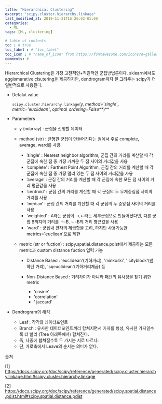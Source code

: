 ```yaml
---
title: "Hierarchical Clustering"
excerpt: "scipy.cluster.hierarchy.linkage"
last_modified_at: 2019-11-21T16:20:02-05:00
categories:
  - ML
tags: [ML, clustering]

# table of contents
toc : # true
toc_label : # "toc_label"
toc_icon : # "name_of_icon" from https://fontawesome.com/icons?d=gallery&s=solid&m=free
comments: # 
---
```





Hierarchical Clustering은 가장 고전적인+직관적인 군집방법론이다. sklearn에서도 agglomarative clsutering을 제공하지만, dendrogram까지 잘 그려주는 scipy가 더 일반적으로 사용된다.



-  Defalut value

   `scipy.cluster.hierarchy.linkage`(y, *method='single'***,** *metric='euclidean'***,** *optimal_ordering=False***)** 

- Parameters

  - y (ndarray) : 군집을 진행할 데이터

  - method (str) : 균형힌 군집이 만들어진다는 점에서 주로 complete, average, ward를 사용

    - ’single’ :  Nearest neighbor algorithm, 군집 간의 거리를 계산할 때 각 군집에 속한 점 중 가장 가까운 두 점 사이의 거리값을 사용
    - ’complete’ : Farthest Point Algorithm, 군집 간의 거리를 계산할 때 각 군집에 속한 점 중 가장 멀리 있는 두 점 사이의 거리값을 사용
    - ’average’ : 군집 간의 거리를 계산할 때 각 군집에 속한 모든 점 사이의 거리 평균값을 사용
    - ’centroid’ : 군집 간의 거리를 계산할 때 각 군집의 두 무게중심점 사이의 거리를 사용
    - ’median’ : 군집 간의 거리를 계산할 때 각 군집의 두 중앙점 사이의 거리를 사용
    - ’weighted’ : A라는 군집이 ㄱ,ㄴ라는 세부군집으로 만들어졌다면, 다른 군집 B까지의 거리를 ㄱ-B, ㄴ-B의 거리 평균값을 사용
    - 'ward' : 군집내 편차의 제곱합을 고려, 하지만 사용가능한 metrics='eucliean'으로 제한

  - metric (str or fuction) : scipy.spatial.distance.pdist에서 제공하는 모든 metric과 custom distance fuction 입력 가능

    - Distance Based : 'euclidean'(기하거리), 'minkoski', ' cityblock'(맨하탄 거리), 'sqeuclidean'(기하거리제곱) 등

    - Non-Distance Based : 거리차이가 아니라 패턴의 유사성을 찾기 위한 metric
      - 'cosine'
      - 'correlation'
      - ' jaccard'

- Dendrogram의 해석

  - Leaf : 각각의 데이터포인트
  - Branch : 유사한 데이터포인트끼리 합쳐지면서 가지를 형성, 유사한 가지일수록 더 빨리 (Tree 아래쪽에서) 합쳐진다.
  - 즉, 나중에 합쳐질수록 두 가지는 서로 다르다.
  - 단, 가로축에서 Leave의 순서는 의미가 없다.



출처

[1]  https://docs.scipy.org/doc/scipy/reference/generated/scipy.cluster.hierarchy.linkage.html#scipy.cluster.hierarchy.linkage 

[2]  https://docs.scipy.org/doc/scipy/reference/generated/scipy.spatial.distance.pdist.html#scipy.spatial.distance.pdist 

